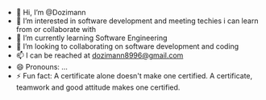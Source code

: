 - 👋 Hi, I’m @Dozimann
- 👀 I’m interested in software development and meeting techies i can learn from or collaborate with
- 🌱 I’m currently learning Software Engineering
- 💞️ I’m looking to collaborating on software development and coding
- 📫 I can be reached at dozimann8996@gmail.com
- 😄 Pronouns: ...
- ⚡ Fun fact: A certificate alone doesn't make one certified. A certificate, teamwork and good attitude makes one certified.

<!---
Dozimann/Dozimann is a ✨ special ✨ repository because its `README.md` (this file) appears on your GitHub profile.
You can click the Preview link to take a look at your changes.
--->
